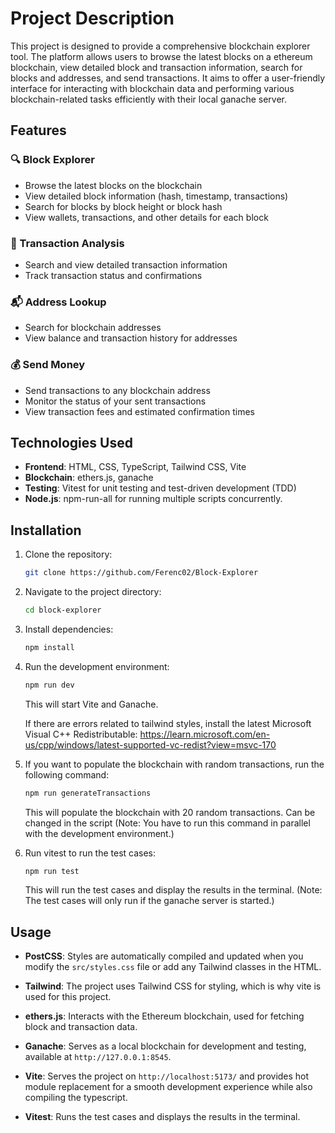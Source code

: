 # Project Description

This project is designed to provide a comprehensive blockchain explorer tool. The platform allows users to browse the latest blocks on a ethereum blockchain, view detailed block and transaction information, search for blocks and addresses, and send transactions. It aims to offer a user-friendly interface for interacting with blockchain data and performing various blockchain-related tasks efficiently with their local ganache server.

## Features

### 🔍 Block Explorer

- Browse the latest blocks on the blockchain
- View detailed block information (hash, timestamp, transactions)
- Search for blocks by block height or block hash
- View wallets, transactions, and other details for each block

### 💸 Transaction Analysis

- Search and view detailed transaction information
- Track transaction status and confirmations

### 📬 Address Lookup

- Search for blockchain addresses
- View balance and transaction history for addresses

### 💰 Send Money

- Send transactions to any blockchain address
- Monitor the status of your sent transactions
- View transaction fees and estimated confirmation times

## Technologies Used

- **Frontend**: HTML, CSS, TypeScript, Tailwind CSS, Vite
- **Blockchain**: ethers.js, ganache
- **Testing**: Vitest for unit testing and test-driven development (TDD)
- **Node.js**: npm-run-all for running multiple scripts concurrently.

## Installation

1. Clone the repository:
   ```bash
   git clone https://github.com/Ferenc02/Block-Explorer
   ```
2. Navigate to the project directory:
   ```bash
   cd block-explorer
   ```
3. Install dependencies:
   ```bash
   npm install
   ```
4. Run the development environment:

   ```bash
   npm run dev
   ```

   This will start Vite and Ganache.

   If there are errors related to tailwind styles, install the latest Microsoft Visual C++ Redistributable:
   https://learn.microsoft.com/en-us/cpp/windows/latest-supported-vc-redist?view=msvc-170

5. If you want to populate the blockchain with random transactions, run the following command:

   ```bash
   npm run generateTransactions
   ```

   This will populate the blockchain with 20 random transactions. Can be changed in the script (Note: You have to run this command in parallel with the development environment.)

6. Run vitest to run the test cases:

   ```bash
   npm run test
   ```

   This will run the test cases and display the results in the terminal. (Note: The test cases will only run if the ganache server is started.)

## Usage

- **PostCSS**: Styles are automatically compiled and updated when you modify the `src/styles.css` file or add any Tailwind classes in the HTML.
- **Tailwind**: The project uses Tailwind CSS for styling, which is why vite is used for this project.
- **ethers.js**: Interacts with the Ethereum blockchain, used for fetching block and transaction data.
- **Ganache**: Serves as a local blockchain for development and testing, available at `http://127.0.0.1:8545`.
- **Vite**: Serves the project on `http://localhost:5173/` and provides hot module replacement for a smooth development experience while also compiling the typescript.

- **Vitest**: Runs the test cases and displays the results in the terminal.
